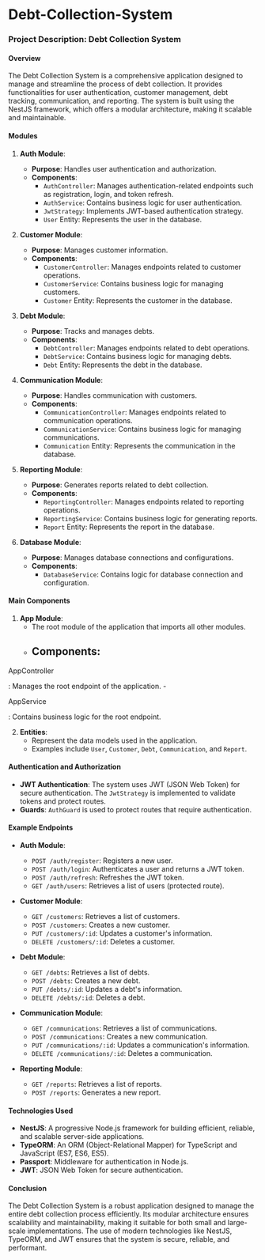 # Debt-Collection-System
### Project Description: Debt Collection System

#### Overview

The Debt Collection System is a comprehensive application designed to manage and streamline the process of debt collection. It provides functionalities for user authentication, customer management, debt tracking, communication, and reporting. The system is built using the NestJS framework, which offers a modular architecture, making it scalable and maintainable.

#### Modules

1. **Auth Module**:
   - **Purpose**: Handles user authentication and authorization.
   - **Components**:
     - `AuthController`: Manages authentication-related endpoints such as registration, login, and token refresh.
     - `AuthService`: Contains business logic for user authentication.
     - `JwtStrategy`: Implements JWT-based authentication strategy.
     - `User` Entity: Represents the user in the database.

2. **Customer Module**:
   - **Purpose**: Manages customer information.
   - **Components**:
     - `CustomerController`: Manages endpoints related to customer operations.
     - `CustomerService`: Contains business logic for managing customers.
     - `Customer` Entity: Represents the customer in the database.

3. **Debt Module**:
   - **Purpose**: Tracks and manages debts.
   - **Components**:
     - `DebtController`: Manages endpoints related to debt operations.
     - `DebtService`: Contains business logic for managing debts.
     - `Debt` Entity: Represents the debt in the database.

4. **Communication Module**:
   - **Purpose**: Handles communication with customers.
   - **Components**:
     - `CommunicationController`: Manages endpoints related to communication operations.
     - `CommunicationService`: Contains business logic for managing communications.
     - `Communication` Entity: Represents the communication in the database.

5. **Reporting Module**:
   - **Purpose**: Generates reports related to debt collection.
   - **Components**:
     - `ReportingController`: Manages endpoints related to reporting operations.
     - `ReportingService`: Contains business logic for generating reports.
     - `Report` Entity: Represents the report in the database.

6. **Database Module**:
   - **Purpose**: Manages database connections and configurations.
   - **Components**:
     - `DatabaseService`: Contains logic for database connection and configuration.

#### Main Components

1. **App Module**:
   - The root module of the application that imports all other modules.
   - **Components**:
     - 

AppController

: Manages the root endpoint of the application.
     - 

AppService

: Contains business logic for the root endpoint.

2. **Entities**:
   - Represent the data models used in the application.
   - Examples include `User`, `Customer`, `Debt`, `Communication`, and `Report`.

#### Authentication and Authorization

- **JWT Authentication**: The system uses JWT (JSON Web Token) for secure authentication. The `JwtStrategy` is implemented to validate tokens and protect routes.
- **Guards**: `AuthGuard` is used to protect routes that require authentication.

#### Example Endpoints

- **Auth Module**:
  - `POST /auth/register`: Registers a new user.
  - `POST /auth/login`: Authenticates a user and returns a JWT token.
  - `POST /auth/refresh`: Refreshes the JWT token.
  - `GET /auth/users`: Retrieves a list of users (protected route).

- **Customer Module**:
  - `GET /customers`: Retrieves a list of customers.
  - `POST /customers`: Creates a new customer.
  - `PUT /customers/:id`: Updates a customer's information.
  - `DELETE /customers/:id`: Deletes a customer.

- **Debt Module**:
  - `GET /debts`: Retrieves a list of debts.
  - `POST /debts`: Creates a new debt.
  - `PUT /debts/:id`: Updates a debt's information.
  - `DELETE /debts/:id`: Deletes a debt.

- **Communication Module**:
  - `GET /communications`: Retrieves a list of communications.
  - `POST /communications`: Creates a new communication.
  - `PUT /communications/:id`: Updates a communication's information.
  - `DELETE /communications/:id`: Deletes a communication.

- **Reporting Module**:
  - `GET /reports`: Retrieves a list of reports.
  - `POST /reports`: Generates a new report.

#### Technologies Used

- **NestJS**: A progressive Node.js framework for building efficient, reliable, and scalable server-side applications.
- **TypeORM**: An ORM (Object-Relational Mapper) for TypeScript and JavaScript (ES7, ES6, ES5).
- **Passport**: Middleware for authentication in Node.js.
- **JWT**: JSON Web Token for secure authentication.

#### Conclusion

The Debt Collection System is a robust application designed to manage the entire debt collection process efficiently. Its modular architecture ensures scalability and maintainability, making it suitable for both small and large-scale implementations. The use of modern technologies like NestJS, TypeORM, and JWT ensures that the system is secure, reliable, and performant.




